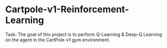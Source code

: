 # Cartpole-v1-Reinforcement-Learning
Task: The goal of this project is to perform Q-Learning &amp; Deep-Q Learning on the agent in the CartPole-v1 gym environment.
